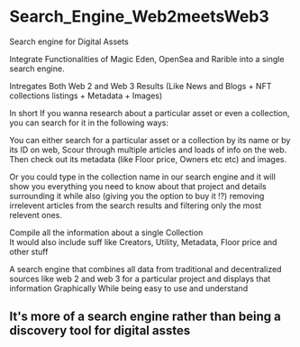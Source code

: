 # Search_Engine_Web2meetsWeb3

 Search engine for Digital Assets

Integrate Functionalities of Magic Eden, OpenSea and Rarible into a single search engine.

Intregates Both Web 2 and Web 3 Results (Like News and Blogs + NFT collections listings + Metadata + Images)

In short If you wanna research about a particular asset or even a collection, you can search for it in the following ways:

You can either search for a particular asset or a collection by its name or by its ID on web, Scour through multiple articles and loads of info on the web. Then check out its metadata (like Floor price, Owners etc etc) and images.

Or you could type in the collection name in our search engine and it will show you everything you need to know about that project and details surrounding it while also (giving you the option to buy it !?) removing irrelevent articles from the search results and filtering only the most relevent ones.


Compile all the information about a single Collection  
It would also include suff like Creators, Utility, Metadata, Floor price and other stuff


A search engine that combines all data from traditional and decentralized sources like web 2 and web 3 for a particular project and displays that information Graphically 
While being easy to use and understand

## It's more of a search engine rather than being a discovery tool for digital asstes ##

